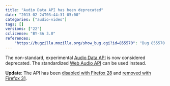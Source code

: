 ```yaml
---
title: "Audio Data API has been deprecated"
date: "2013-02-24T03:44:31-05:00"
categories: ["audio-video"]
tags: []
versions: ["22"]
cclicense: "BY-SA 3.0"
references:
    "https://bugzilla.mozilla.org/show_bug.cgi?id=855570": "Bug 855570 – Deprecate Audio Data API"
---
```

The non-standard, experimental [Audio Data API](https://developer.mozilla.org/en-US/docs/Introducing_the_Audio_API_Extension) is now considered deprecated. The standardized [Web Audio API](https://developer.mozilla.org/en-US/docs/Web_Audio_API) can be used instead.

**Update**: The API has been [disabled with Firefox 28](https://www.fxsitecompat.com/en-CA/docs/2013/audio-data-api-has-been-disabled/) and [removed with Firefox 31](https://www.fxsitecompat.com/en-CA/docs/2014/audio-data-api-has-been-removed/).

